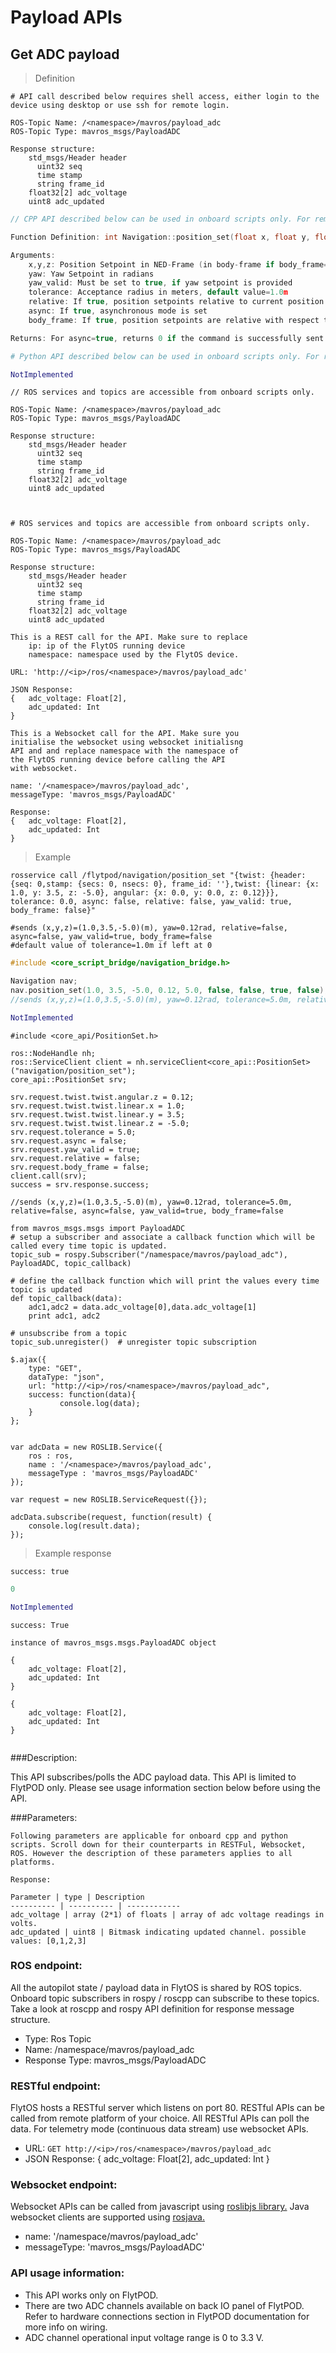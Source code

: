 # Payload APIs

## Get ADC payload



> Definition

```shell
# API call described below requires shell access, either login to the device using desktop or use ssh for remote login.

ROS-Topic Name: /<namespace>/mavros/payload_adc
ROS-Topic Type: mavros_msgs/PayloadADC

Response structure:
    std_msgs/Header header
      uint32 seq
      time stamp
      string frame_id
    float32[2] adc_voltage
    uint8 adc_updated

```

```cpp
// CPP API described below can be used in onboard scripts only. For remote scripts you can use http client libraries to call FlytOS REST endpoints from cpp.

Function Definition: int Navigation::position_set(float x, float y, float z, float yaw=0, float tolerance=0, bool relative=false, bool async=false, bool yaw_valid=false, bool body_frame=false)

Arguments:
    x,y,z: Position Setpoint in NED-Frame (in body-frame if body_frame=true)
    yaw: Yaw Setpoint in radians
    yaw_valid: Must be set to true, if yaw setpoint is provided
    tolerance: Acceptance radius in meters, default value=1.0m
    relative: If true, position setpoints relative to current position is sent
    async: If true, asynchronous mode is set
    body_frame: If true, position setpoints are relative with respect to body frame

Returns: For async=true, returns 0 if the command is successfully sent to the vehicle, else returns 1. For async=false, returns 0 if the vehicle reaches given setpoint before timeout=30secs, else returns 1.
```

```python
# Python API described below can be used in onboard scripts only. For remote scripts you can use http client libraries to call FlytOS REST endpoints from python.

NotImplemented
```

```cpp--ros
// ROS services and topics are accessible from onboard scripts only.

ROS-Topic Name: /<namespace>/mavros/payload_adc
ROS-Topic Type: mavros_msgs/PayloadADC

Response structure:
    std_msgs/Header header
      uint32 seq
      time stamp
      string frame_id
    float32[2] adc_voltage
    uint8 adc_updated



```

```python--ros
# ROS services and topics are accessible from onboard scripts only.

ROS-Topic Name: /<namespace>/mavros/payload_adc
ROS-Topic Type: mavros_msgs/PayloadADC

Response structure:
    std_msgs/Header header
      uint32 seq
      time stamp
      string frame_id
    float32[2] adc_voltage
    uint8 adc_updated
```

```javascript--REST
This is a REST call for the API. Make sure to replace 
    ip: ip of the FlytOS running device
    namespace: namespace used by the FlytOS device.

URL: 'http://<ip>/ros/<namespace>/mavros/payload_adc'

JSON Response:
{   adc_voltage: Float[2],
    adc_updated: Int
}

```

```javascript--Websocket
This is a Websocket call for the API. Make sure you 
initialise the websocket using websocket initialisng 
API and and replace namespace with the namespace of 
the FlytOS running device before calling the API 
with websocket.

name: '/<namespace>/mavros/payload_adc',
messageType: 'mavros_msgs/PayloadADC'

Response:
{   adc_voltage: Float[2],
    adc_updated: Int
}

```


> Example

```shell
rosservice call /flytpod/navigation/position_set "{twist: {header: {seq: 0,stamp: {secs: 0, nsecs: 0}, frame_id: ''},twist: {linear: {x: 1.0, y: 3.5, z: -5.0}, angular: {x: 0.0, y: 0.0, z: 0.12}}}, tolerance: 0.0, async: false, relative: false, yaw_valid: true, body_frame: false}"

#sends (x,y,z)=(1.0,3.5,-5.0)(m), yaw=0.12rad, relative=false, async=false, yaw_valid=true, body_frame=false
#default value of tolerance=1.0m if left at 0    
```

```cpp
#include <core_script_bridge/navigation_bridge.h>

Navigation nav;
nav.position_set(1.0, 3.5, -5.0, 0.12, 5.0, false, false, true, false);
//sends (x,y,z)=(1.0,3.5,-5.0)(m), yaw=0.12rad, tolerance=5.0m, relative=false, async=false, yaw_valid=true, body_frame=false
```

```python
NotImplemented
```

```cpp--ros
#include <core_api/PositionSet.h>

ros::NodeHandle nh;
ros::ServiceClient client = nh.serviceClient<core_api::PositionSet>("navigation/position_set");
core_api::PositionSet srv;

srv.request.twist.twist.angular.z = 0.12;
srv.request.twist.twist.linear.x = 1.0;
srv.request.twist.twist.linear.y = 3.5;
srv.request.twist.twist.linear.z = -5.0;
srv.request.tolerance = 5.0;
srv.request.async = false;
srv.request.yaw_valid = true;
srv.request.relative = false;
srv.request.body_frame = false;
client.call(srv);
success = srv.response.success;

//sends (x,y,z)=(1.0,3.5,-5.0)(m), yaw=0.12rad, tolerance=5.0m, relative=false, async=false, yaw_valid=true, body_frame=false
```

```python--ros
from mavros_msgs.msgs import PayloadADC
# setup a subscriber and associate a callback function which will be called every time topic is updated.
topic_sub = rospy.Subscriber("/namespace/mavros/payload_adc"), PayloadADC, topic_callback)

# define the callback function which will print the values every time topic is updated
def topic_callback(data):
    adc1,adc2 = data.adc_voltage[0],data.adc_voltage[1]
    print adc1, adc2

# unsubscribe from a topic
topic_sub.unregister()  # unregister topic subscription
```

```javascript--REST
$.ajax({
    type: "GET",
    dataType: "json",
    url: "http://<ip>/ros/<namespace>/mavros/payload_adc",  
    success: function(data){
           console.log(data);
    }
};


```

```javascript--Websocket
var adcData = new ROSLIB.Service({
    ros : ros,
    name : '/<namespace>/mavros/payload_adc',
    messageType : 'mavros_msgs/PayloadADC'
});

var request = new ROSLIB.ServiceRequest({});

adcData.subscribe(request, function(result) {
    console.log(result.data);
});
```


> Example response

```shell
success: true
```

```cpp
0
```

```python
NotImplemented
```

```cpp--ros
success: True
```

```python--ros
instance of mavros_msgs.msgs.PayloadADC object

```

```javascript--REST
{
    adc_voltage: Float[2],
    adc_updated: Int
}

```

```javascript--Websocket
{
    adc_voltage: Float[2],
    adc_updated: Int
}


```



###Description:

This API subscribes/polls the ADC payload data. This API is limited to FlytPOD only. Please see usage information section below before using the API.

###Parameters:
    
    Following parameters are applicable for onboard cpp and python scripts. Scroll down for their counterparts in RESTFul, Websocket, ROS. However the description of these parameters applies to all platforms. 
    
    Response:
    
    Parameter | type | Description
    ---------- | ---------- | ------------
    adc_voltage | array (2*1) of floats | array of adc voltage readings in volts.
    adc_updated | uint8 | Bitmask indicating updated channel. possible values: [0,1,2,3]
    
    
### ROS endpoint:
All the autopilot state / payload data in FlytOS is shared by ROS topics. Onboard topic subscribers in rospy / roscpp can subscribe to these topics. Take a look at roscpp and rospy API definition for response message structure. 

* Type: Ros Topic</br> 
* Name: /namespace/mavros/payload_adc</br>
* Response Type: mavros_msgs/PayloadADC

### RESTful endpoint:
FlytOS hosts a RESTful server which listens on port 80. RESTful APIs can be called from remote platform of your choice. All RESTful APIs can poll the data. For telemetry mode (continuous data stream) use websocket APIs.

* URL: ````GET http://<ip>/ros/<namespace>/mavros/payload_adc````
* JSON Response:
{
    adc_voltage: Float[2],
    adc_updated: Int
}


### Websocket endpoint:
Websocket APIs can be called from javascript using  [roslibjs library.](https://github.com/RobotWebTools/roslibjs) 
Java websocket clients are supported using [rosjava.](http://wiki.ros.org/rosjava)

* name: '/namespace/mavros/payload_adc'</br>
* messageType: 'mavros_msgs/PayloadADC'

### API usage information:

* This API works only on FlytPOD.  
* There are two ADC channels available on back IO panel of FlytPOD. Refer to hardware connections section in FlytPOD documentation for more info on wiring.
* ADC channel operational input voltage range is 0 to 3.3 V.